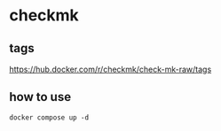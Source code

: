 # checkmk

## tags

https://hub.docker.com/r/checkmk/check-mk-raw/tags

## how to use

```shell
docker compose up -d
```
